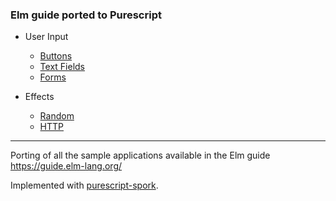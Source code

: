 ### **Elm guide ported to Purescript**


- User Input
  - [Buttons](src/Buttons)
  - [Text Fields](src/TextFields)
  - [Forms](src/Forms)

- Effects
  - [Random](src/Random)
  - [HTTP](src/HTTP)

---

Porting of all the sample applications available in the Elm guide https://guide.elm-lang.org/

Implemented with [purescript-spork](https://github.com/natefaubion/purescript-spork).